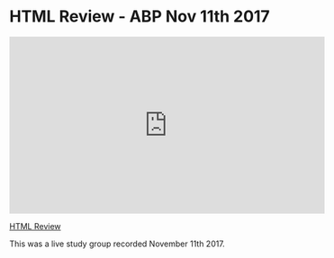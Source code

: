 # HTML Review - ABP Nov 11th 2017

<iframe width="560" height="315" src="https://www.youtube.com/embed/oY-il-Llfl8?rel=0&modestbranding=1" frameborder="0" allowfullscreen></iframe><p><a href="https://www.youtube.com/watch?v=oY-il-Llfl8">HTML Review</a></p>

This was a live study group recorded November 11th 2017.
